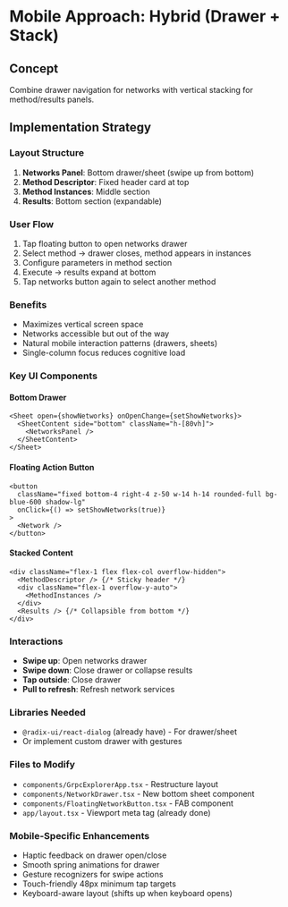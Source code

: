 # Mobile Approach: Hybrid (Drawer + Stack)

## Concept
Combine drawer navigation for networks with vertical stacking for method/results panels.

## Implementation Strategy

### Layout Structure
1. **Networks Panel**: Bottom drawer/sheet (swipe up from bottom)
2. **Method Descriptor**: Fixed header card at top
3. **Method Instances**: Middle section
4. **Results**: Bottom section (expandable)

### User Flow
1. Tap floating button to open networks drawer
2. Select method → drawer closes, method appears in instances
3. Configure parameters in method section
4. Execute → results expand at bottom
5. Tap networks button again to select another method

### Benefits
- Maximizes vertical screen space
- Networks accessible but out of the way
- Natural mobile interaction patterns (drawers, sheets)
- Single-column focus reduces cognitive load

### Key UI Components

#### Bottom Drawer
```tsx
<Sheet open={showNetworks} onOpenChange={setShowNetworks}>
  <SheetContent side="bottom" className="h-[80vh]">
    <NetworksPanel />
  </SheetContent>
</Sheet>
```

#### Floating Action Button
```tsx
<button 
  className="fixed bottom-4 right-4 z-50 w-14 h-14 rounded-full bg-blue-600 shadow-lg"
  onClick={() => setShowNetworks(true)}
>
  <Network />
</button>
```

#### Stacked Content
```tsx
<div className="flex-1 flex flex-col overflow-hidden">
  <MethodDescriptor /> {/* Sticky header */}
  <div className="flex-1 overflow-y-auto">
    <MethodInstances />
  </div>
  <Results /> {/* Collapsible from bottom */}
</div>
```

### Interactions
- **Swipe up**: Open networks drawer
- **Swipe down**: Close drawer or collapse results
- **Tap outside**: Close drawer
- **Pull to refresh**: Refresh network services

### Libraries Needed
- `@radix-ui/react-dialog` (already have) - For drawer/sheet
- Or implement custom drawer with gestures

### Files to Modify
- `components/GrpcExplorerApp.tsx` - Restructure layout
- `components/NetworkDrawer.tsx` - New bottom sheet component
- `components/FloatingNetworkButton.tsx` - FAB component
- `app/layout.tsx` - Viewport meta tag (already done)

### Mobile-Specific Enhancements
- Haptic feedback on drawer open/close
- Smooth spring animations for drawer
- Gesture recognizers for swipe actions
- Touch-friendly 48px minimum tap targets
- Keyboard-aware layout (shifts up when keyboard opens)

